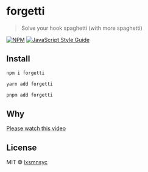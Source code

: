 # forgetti

> Solve your hook spaghetti (with more spaghetti)

[![NPM](https://img.shields.io/npm/v/forgetti.svg)](https://www.npmjs.com/package/forgetti) [![JavaScript Style Guide](https://badgen.net/badge/code%20style/airbnb/ff5a5f?icon=airbnb)](https://github.com/airbnb/javascript)

## Install

```bash
npm i forgetti
```

```bash
yarn add forgetti
```

```bash
pnpm add forgetti
```

## Why

[Please watch this video](https://www.youtube.com/watch?v=lGEMwh32soc)

## License

MIT © [lxsmnsyc](https://github.com/lxsmnsyc)
